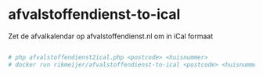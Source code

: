 # afvalstoffendienst-to-ical
Zet de afvalkalendar op afvalstoffendienst.nl om in iCal formaat

```bash

# php afvalstoffendienst2ical.php <postcode> <huisnummer>
# docker run rikmeijer/afvalstoffendienst-to-ical <postcode> <huisnummer>

```